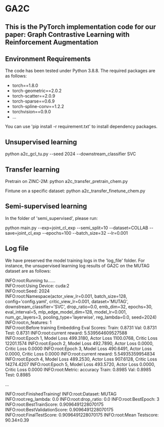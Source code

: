 # GA2C

## This is the PyTorch implementation code for our paper: Graph Contrastive Learning with Reinforcement Augmentation


## Environment Requirements

The code has been tested under Python 3.8.8. The required packages are as follows:

* torch==1.8.0
* torch-geometric==2.0.2
* torch-scatter==2.0.9
* torch-sparse==0.6.9
* torch-spline-conv==1.2.2
* torchvision==0.9.0
* ...
  
You can use 'pip install -r requirement.txt' to install dependency packages.

## Unsupervised learning

python a2c_gcl_tu.py --seed 2024 --downstream_classifier SVC

## Transfer learning

Pretrain on ZINC-2M: python a2c_transfer_pretrain_chem.py

Fintune on a specific dataset: python a2c_transfer_finetune_chem.py

## Semi-supervised learning

In the folder of 'semi_supervised', please run:

python main.py --exp=joint_cl_exp --semi_split=10 --dataset=COLLAB --save=joint_cl_exp --epochs=100 --batch_size=32 --lr=0.001

## Log file

We have preserved the model training logs in the 'log_file' folder. For instance, the unsupervised learning log results of GA2C on the MUTAG dataset are as follows:

INFO:root:Running tu......  
INFO:root:Using Device: cuda:2  
INFO:root:Seed: 2024  
INFO:root:Namespace(actor_view_lr=0.001, batch_size=128, config='config.yaml', critic_view_lr=0.001, dataset='MUTAG', downstream_classifier='SVC', drop_ratio=0.0, emb_dim=32, epochs=30, eval_interval=5, mlp_edge_model_dim=128, model_lr=0.001, num_gc_layers=3, pooling_type='layerwise', reg_lambda=0.0, seed=2024)  
INFO:root:n_features: 1  
INFO:root:Before training Embedding Eval Scores: Train: 0.8731 Val: 0.8731 Test: 0.8731
INFO:root:current reward: 5.539564609527588
INFO:root:Epoch 1, Model Loss 499.3180, Actor Loss 1100.0768, Critic Loss 12201.1574
INFO:root:Epoch 2, Model Loss 492.7890, Actor Loss 0.0000, Critic Loss 0.0000
INFO:root:Epoch 3, Model Loss 490.6491, Actor Loss 0.0000, Critic Loss 0.0000
INFO:root:current reward: 5.54935359954834
INFO:root:Epoch 4, Model Loss 489.2530, Actor Loss 907.6128, Critic Loss 14274.4207
INFO:root:Epoch 5, Model Loss 493.5720, Actor Loss 0.0000, Critic Loss 0.0000
INFO:root:Metric: accuracy Train: 0.8985 Val: 0.8985 Test: 0.8985

...

INFO:root:FinishedTraining!
INFO:root:Dataset: MUTAG
INFO:root:reg_lambda: 0.0
INFO:root:drop_ratio: 0.0
INFO:root:BestEpoch: 3
INFO:root:BestTrainScore: 0.9096491228070175
INFO:root:BestValidationScore: 0.9096491228070175
INFO:root:FinalTestScore: 0.9096491228070175
INFO:root:Mean Testscore: 90.34±0.39

